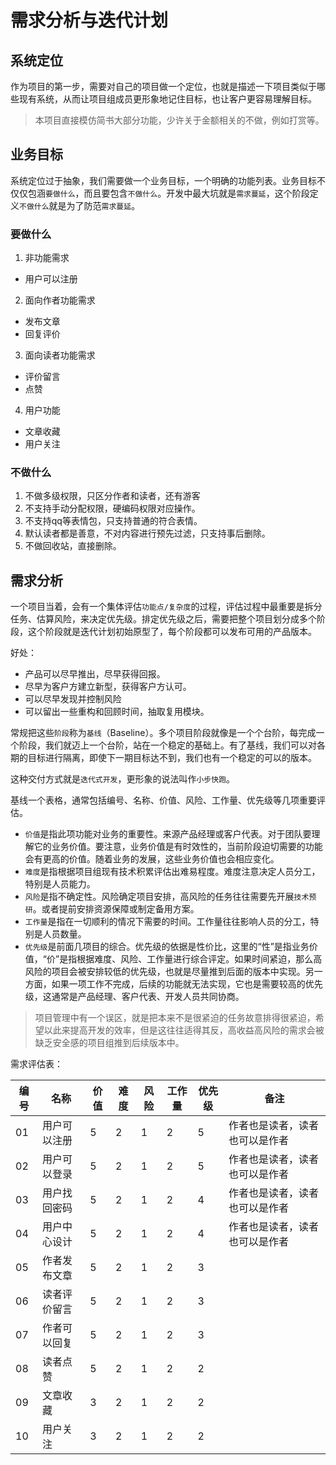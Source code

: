 # 需求分析与迭代计划
## 系统定位
作为项目的第一步，需要对自己的项目做一个定位，也就是描述一下项目类似于哪些现有系统，从而让项目组成员更形象地记住目标，也让客户更容易理解目标。

> 本项目直接模仿简书大部分功能，少许关于金额相关的不做，例如打赏等。
## 业务目标
系统定位过于抽象，我们需要做一个业务目标，一个明确的功能列表。业务目标不仅仅包涵`要做什么`，而且要包含`不做什么`。开发中最大坑就是`需求蔓延`，这个阶段定义`不做什么`就是为了防范`需求蔓延`。

### 要做什么
1. 非功能需求
- 用户可以注册
2. 面向作者功能需求
- 发布文章
- 回复评价
3. 面向读者功能需求
- 评价留言
- 点赞
4. 用户功能
- 文章收藏
- 用户关注

### 不做什么
1. 不做多级权限，只区分作者和读者，还有游客
2. 不支持手动分配权限，硬编码权限对应操作。
3. 不支持qq等表情包，只支持普通的符合表情。
4. 默认读者都是善意，不对内容进行预先过滤，只支持事后删除。
5. 不做回收站，直接删除。

## 需求分析
一个项目当着，会有一个集体评估`功能点/复杂度`的过程，评估过程中最重要是拆分任务、估算风险，来决定优先级。排定优先级之后，需要把整个项目划分成多个阶段，这个阶段就是迭代计划初始原型了，每个阶段都可以发布可用的产品版本。

好处：
- 产品可以尽早推出，尽早获得回报。
- 尽早为客户方建立新型，获得客户方认可。
- 可以尽早发现并控制风险
- 可以留出一些重构和回顾时间，抽取复用模块。

常规把这些`阶段`称为`基线`（Baseline）。多个项目阶段就像是一个个台阶，每完成一个阶段，我们就迈上一个台阶，站在一个稳定的基础上。有了基线，我们可以对各期的目标进行隔离，即使下一期目标达不到，我们也有一个稳定的可以的版本。

这种交付方式就是`迭代式开发`，更形象的说法叫作`小步快跑`。

基线一个表格，通常包括编号、名称、价值、风险、工作量、优先级等几项重要评估。
- `价值`是指此项功能对业务的重要性。来源产品经理或客户代表。对于团队要理解它的业务价值。要注意，业务价值是有时效性的，当前阶段迫切需要的功能会有更高的价值。随着业务的发展，这些业务价值也会相应变化。
- `难度`是指根据项目组现有技术积累评估出难易程度。难度注意决定人员分工，特别是人员能力。
- `风险`是指不确定性。风险确定项目安排，高风险的任务往往需要先开展`技术预研`。或者提前安排资源保障或制定备用方案。
- `工作量`是指在一切顺利的情况下需要的时间。工作量往往影响人员的分工，特别是人员数量。
- `优先级`是前面几项目的综合。优先级的依据是性价比，这里的“性”是指业务价值，“价”是指根据难度、风险、工作量进行综合评定。如果时间紧迫，那么高风险的项目会被安排较低的优先级，也就是尽量推到后面的版本中实现。另一方面，如果一项工作不完成，后续的功能就无法实现，它也是需要较高的优先级，这通常是产品经理、客户代表、开发人员共同协商。

> 项目管理中有一个误区，就是把本来不是很紧迫的任务故意排得很紧迫，希望以此来提高开发的效率，但是这往往适得其反，高收益高风险的需求会被缺乏安全感的项目组推到后续版本中。

需求评估表：

编号 | 名称 | 价值 | 难度 | 风险 | 工作量 | 优先级 | 备注
---|---|---|---|---|---|---|---
01 | 用户可以注册 | 5 | 2 | 1 | 2 | 5 | 作者也是读者，读者也可以是作者
02 | 用户可以登录 | 5 | 2 | 1 | 2 | 5 | 作者也是读者，读者也可以是作者
03 | 用户找回密码 | 5 | 2 | 1 | 2 | 4 | 作者也是读者，读者也可以是作者
04 | 用户中心设计 | 5 | 2 | 1 | 2 | 4 | 作者也是读者，读者也可以是作者
05 | 作者发布文章 | 5 | 2 | 1 | 2 | 3 | 
06 | 读者评价留言 | 5 | 2 | 1 | 2 | 3 | 
07 | 作者可以回复 | 5 | 2 | 1 | 2 | 3 |
08 | 读者点赞 | 5 | 2 | 1 | 2 | 2 |
09 | 文章收藏 | 3 | 2 | 1 | 2 | 2 |
10 | 用户关注 | 3 | 2 | 1 | 2 | 2 |

